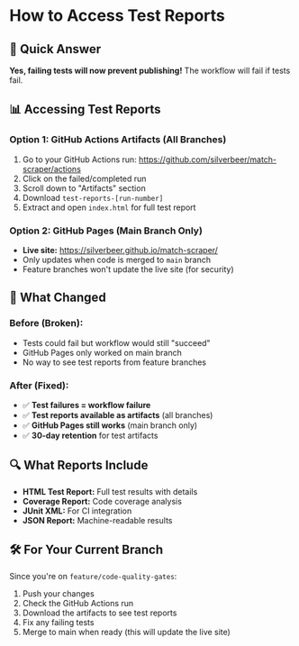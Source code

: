 # How to Access Test Reports

## 🎯 Quick Answer
**Yes, failing tests will now prevent publishing!** The workflow will fail if tests fail.

## 📊 Accessing Test Reports

### Option 1: GitHub Actions Artifacts (All Branches)
1. Go to your GitHub Actions run: https://github.com/silverbeer/match-scraper/actions
2. Click on the failed/completed run
3. Scroll down to "Artifacts" section
4. Download `test-reports-[run-number]`
5. Extract and open `index.html` for full test report

### Option 2: GitHub Pages (Main Branch Only)
- **Live site:** https://silverbeer.github.io/match-scraper/
- Only updates when code is merged to `main` branch
- Feature branches won't update the live site (for security)

## 🚨 What Changed

### Before (Broken):
- Tests could fail but workflow would still "succeed"
- GitHub Pages only worked on main branch
- No way to see test reports from feature branches

### After (Fixed):
- ✅ **Test failures = workflow failure**
- ✅ **Test reports available as artifacts** (all branches)
- ✅ **GitHub Pages still works** (main branch only)
- ✅ **30-day retention** for test artifacts

## 🔍 What Reports Include
- **HTML Test Report:** Full test results with details
- **Coverage Report:** Code coverage analysis
- **JUnit XML:** For CI integration
- **JSON Report:** Machine-readable results

## 🛠️ For Your Current Branch
Since you're on `feature/code-quality-gates`:
1. Push your changes
2. Check the GitHub Actions run
3. Download the artifacts to see test reports
4. Fix any failing tests
5. Merge to main when ready (this will update the live site)
